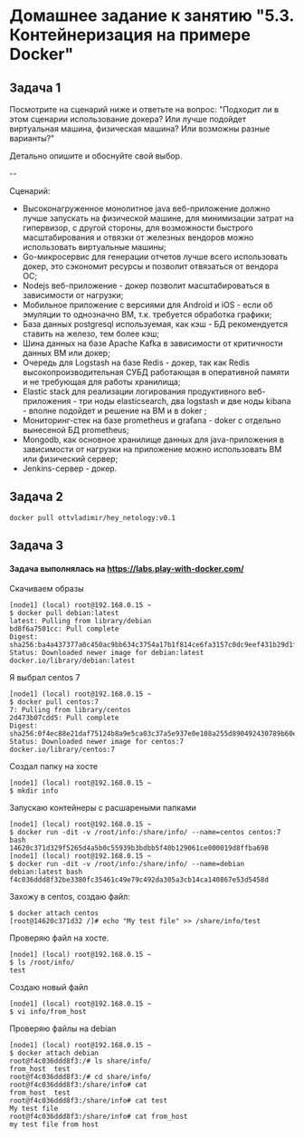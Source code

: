 # Домашнее задание к занятию "5.3. Контейнеризация на примере Docker"

## Задача 1 

Посмотрите на сценарий ниже и ответьте на вопрос:
"Подходит ли в этом сценарии использование докера? Или лучше подойдет виртуальная машина, физическая машина? Или возможны разные варианты?"

Детально опишите и обоснуйте свой выбор.

--

Сценарий:

- Высоконагруженное монолитное java веб-приложение должно лучше запускать на физической машине, для минимизации затрат на гипервизор, с другой стороны, для возможности быстрого масштабирования и отвязки от железных вендоров можно использовать виртуальные машины; 
- Go-микросервис для генерации отчетов лучше всего использовать докер, это сэкономит ресурсы и позволит отвязаться от вендора ОС;
- Nodejs веб-приложение - докер позволит масштабироваться в зависимости от нагрузки;
- Мобильное приложение c версиями для Android и iOS - если об эмуляции то однозначно ВМ, т.к. требуется обработка графики;
- База данных postgresql используемая, как кэш - БД рекомендуется ставить на железо, тем более кэш;
- Шина данных на базе Apache Kafka в зависимости от критичности данных ВМ или докер;
- Очередь для Logstash на базе Redis - докер, так как Redis высокопроизводительная СУБД работающая в оперативной памяти и не требующая для работы хранилища;
- Elastic stack для реализации логирования продуктивного веб-приложения - три ноды elasticsearch, два logstash и две ноды kibana - вполне подойдет и решение на ВМ и в doker ;
- Мониторинг-стек на базе prometheus и grafana - doker с отдельно вынесеной БД prometheus;
- Mongodb, как основное хранилище данных для java-приложения в зависимости от нагрузки на приложение можно использовать ВМ или физический сервер;
- Jenkins-сервер - докер.

## Задача 2
    docker pull ottvladimir/hey_netology:v0.1
## Задача 3
#### Задача выполнялась на https://labs.play-with-docker.com/
Скачиваем образы   

    [node1] (local) root@192.168.0.15 ~
    $ docker pull debian:latest
    latest: Pulling from library/debian
    bd8f6a7501cc: Pull complete 
    Digest: sha256:ba4a437377a0c450ac9bb634c3754a17b1f814ce6fa3157c0dc9eef431b29d1f
    Status: Downloaded newer image for debian:latest
    docker.io/library/debian:latest

Я выбрал centos 7

    [node1] (local) root@192.168.0.15 ~
    $ docker pull centos:7
    7: Pulling from library/centos
    2d473b07cdd5: Pull complete 
    Digest: sha256:0f4ec88e21daf75124b8a9e5ca03c37a5e937e0e108a255d890492430789b60e
    Status: Downloaded newer image for centos:7
    docker.io/library/centos:7

Создал папку на хосте

    [node1] (local) root@192.168.0.15 ~
    $ mkdir info
Запускаю контейнеры с расшареными папками

    [node1] (local) root@192.168.0.15 ~
    $ docker run -dit -v /root/info:/share/info/ --name=centos centos:7 bash
    14620c371d329f5265d4a5b0c55939b3bdbb5f40b129061ce000019d8ffba698
    [node1] (local) root@192.168.0.15 ~
    $ docker run -dit -v /root/info:/share/info/ --name=debian debian:latest bash
    f4c036ddd8f32be3380fc35461c49e79c492da305a3cb14ca140867e53d5458d
  
Захожу в centos, создаю файл:

    $ docker attach centos
    [root@14620c371d32 /]# echo "My test file" >> /share/info/test 

Проверяю файл на хосте. 

    [node1] (local) root@192.168.0.15 ~
    $ ls /root/info/
    test

Создаю новый файл 

    [node1] (local) root@192.168.0.15 ~
    $ vi info/from_host
    
Проверяю файлы на debian

    [node1] (local) root@192.168.0.15 ~
    $ docker attach debian
    root@f4c036ddd8f3:/# ls share/info/
    from_host  test
    root@f4c036ddd8f3:/# cd share/info/
    root@f4c036ddd8f3:/share/info# cat  
    from_host  test       
    root@f4c036ddd8f3:/share/info# cat test 
    My test file
    root@f4c036ddd8f3:/share/info# cat from_host 
    my test file from host
